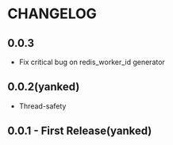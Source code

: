 # CHANGELOG

## 0.0.3

  * Fix critical bug on redis_worker_id generator

## 0.0.2(yanked)

  * Thread-safety

## 0.0.1 - First Release(yanked)
